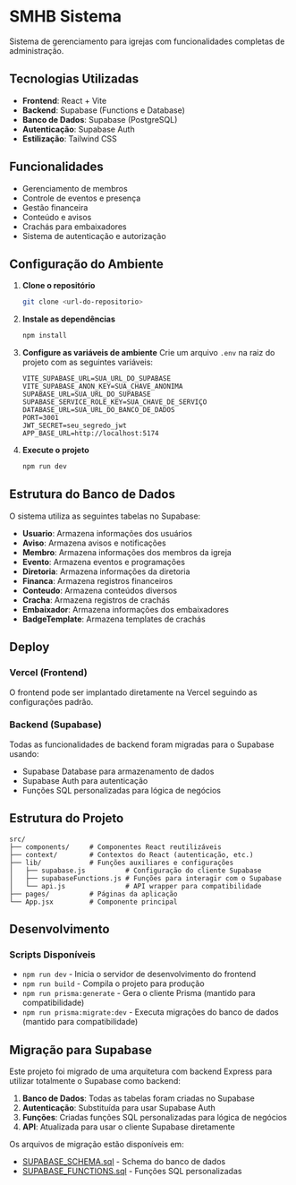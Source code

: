 # SMHB Sistema

Sistema de gerenciamento para igrejas com funcionalidades completas de administração.

## Tecnologias Utilizadas

- **Frontend**: React + Vite
- **Backend**: Supabase (Functions e Database)
- **Banco de Dados**: Supabase (PostgreSQL)
- **Autenticação**: Supabase Auth
- **Estilização**: Tailwind CSS

## Funcionalidades

- Gerenciamento de membros
- Controle de eventos e presença
- Gestão financeira
- Conteúdo e avisos
- Crachás para embaixadores
- Sistema de autenticação e autorização

## Configuração do Ambiente

1. **Clone o repositório**
   ```bash
   git clone <url-do-repositorio>
   ```

2. **Instale as dependências**
   ```bash
   npm install
   ```

3. **Configure as variáveis de ambiente**
   Crie um arquivo `.env` na raiz do projeto com as seguintes variáveis:
   ```env
   VITE_SUPABASE_URL=SUA_URL_DO_SUPABASE
   VITE_SUPABASE_ANON_KEY=SUA_CHAVE_ANONIMA
   SUPABASE_URL=SUA_URL_DO_SUPABASE
   SUPABASE_SERVICE_ROLE_KEY=SUA_CHAVE_DE_SERVIÇO
   DATABASE_URL=SUA_URL_DO_BANCO_DE_DADOS
   PORT=3001
   JWT_SECRET=seu_segredo_jwt
   APP_BASE_URL=http://localhost:5174
   ```

4. **Execute o projeto**
   ```bash
   npm run dev
   ```

## Estrutura do Banco de Dados

O sistema utiliza as seguintes tabelas no Supabase:

- **Usuario**: Armazena informações dos usuários
- **Aviso**: Armazena avisos e notificações
- **Membro**: Armazena informações dos membros da igreja
- **Evento**: Armazena eventos e programações
- **Diretoria**: Armazena informações da diretoria
- **Financa**: Armazena registros financeiros
- **Conteudo**: Armazena conteúdos diversos
- **Cracha**: Armazena registros de crachás
- **Embaixador**: Armazena informações dos embaixadores
- **BadgeTemplate**: Armazena templates de crachás

## Deploy

### Vercel (Frontend)
O frontend pode ser implantado diretamente na Vercel seguindo as configurações padrão.

### Backend (Supabase)
Todas as funcionalidades de backend foram migradas para o Supabase usando:
- Supabase Database para armazenamento de dados
- Supabase Auth para autenticação
- Funções SQL personalizadas para lógica de negócios

## Estrutura do Projeto

```
src/
├── components/     # Componentes React reutilizáveis
├── context/        # Contextos do React (autenticação, etc.)
├── lib/            # Funções auxiliares e configurações
│   ├── supabase.js          # Configuração do cliente Supabase
│   ├── supabaseFunctions.js # Funções para interagir com o Supabase
│   └── api.js               # API wrapper para compatibilidade
├── pages/          # Páginas da aplicação
└── App.jsx         # Componente principal
```

## Desenvolvimento

### Scripts Disponíveis

- `npm run dev` - Inicia o servidor de desenvolvimento do frontend
- `npm run build` - Compila o projeto para produção
- `npm run prisma:generate` - Gera o cliente Prisma (mantido para compatibilidade)
- `npm run prisma:migrate:dev` - Executa migrações do banco de dados (mantido para compatibilidade)

## Migração para Supabase

Este projeto foi migrado de uma arquitetura com backend Express para utilizar totalmente o Supabase como backend:

1. **Banco de Dados**: Todas as tabelas foram criadas no Supabase
2. **Autenticação**: Substituída para usar Supabase Auth
3. **Funções**: Criadas funções SQL personalizadas para lógica de negócios
4. **API**: Atualizada para usar o cliente Supabase diretamente

Os arquivos de migração estão disponíveis em:
- [SUPABASE_SCHEMA.sql](file:///c:/Users/sergi/Downloads/smhb-sistema-main/smhb-sistema-main/SUPABASE_SCHEMA.sql) - Schema do banco de dados
- [SUPABASE_FUNCTIONS.sql](file:///c:/Users/sergi/Downloads/smhb-sistema-main/smhb-sistema-main/SUPABASE_FUNCTIONS.sql) - Funções SQL personalizadas